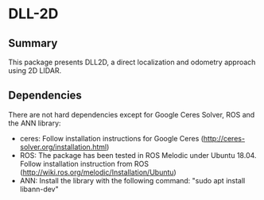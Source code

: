 # DLL-2D

## Summary
This package presents DLL2D, a direct localization and odometry approach using 2D LIDAR. 

## Dependencies
There are not hard dependencies except for Google Ceres Solver, ROS and the ANN library:
 - ceres: Follow installation instructions for Google Ceres (http://ceres-solver.org/installation.html)
 - ROS: The package has been tested in ROS Melodic under Ubuntu 18.04. Follow installation instruction from ROS (http://wiki.ros.org/melodic/Installation/Ubuntu)
 - ANN: Install the library with the following command: "sudo apt install libann-dev"


